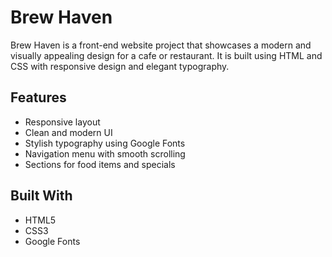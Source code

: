 # Brew Haven
Brew Haven is a front-end website project that showcases a modern and visually appealing design for a cafe or restaurant. It is built using HTML and CSS with responsive design and elegant typography.

## Features

- Responsive layout
- Clean and modern UI
- Stylish typography using Google Fonts
- Navigation menu with smooth scrolling
- Sections for food items and specials

## Built With

- HTML5
- CSS3
- Google Fonts





